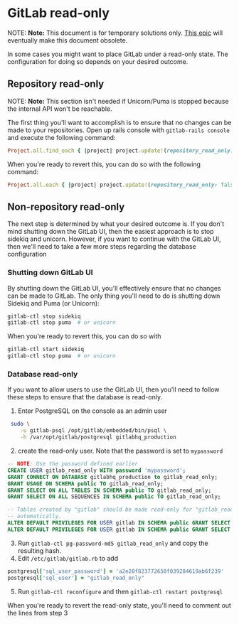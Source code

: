 # GitLab read-only

NOTE: **Note:**
This document is for temporary solutions only. [This epic](https://gitlab.com/groups/gitlab-org/-/epics/2149) will eventually make this document obsolete.

In some cases you might want to place GitLab under a read-only state.
The configuration for doing so depends on your desired outcome.

## Repository read-only

NOTE: **Note:**
This section isn't needed if Unicorn/Puma is stopped because the internal API won't be reachable.

The first thing you'll want to accomplish is to ensure that no changes can be made to your repositories.
Open up rails console with `gitlab-rails console` and execute the following command:

```rb
Project.all.find_each { |project| project.update!(repository_read_only: true) }
```

When you're ready to revert this, you can do so with the following command:

```rb
Project.all.each { |project| project.update!(repository_read_only: false) }
```



## Non-repository read-only

The next step is determined by what your desired outcome is.
If you don't mind shutting down the GitLab UI, then the easiest approach is to stop sidekiq and unicorn.
However, if you want to continue with the GitLab UI, then we'll need to take a few more steps regarding the database configuration

### Shutting down GitLab UI

By shutting down the GitLab UI, you'll effectively ensure that no changes can be made to GitLab.
The only thing you'll need to do is shutting down Sidekiq and Puma (or Unicorn):

```sh
gitlab-ctl stop sidekiq
gitlab-ctl stop puma  # or unicorn
```

When you're ready to revert this, you can do so with

```sh
gitlab-ctl start sidekiq
gitlab-ctl stop puma  # or unicorn
```

### Database read-only

If you want to allow users to use the GitLab UI, then you'll need to follow these steps to ensure that the database is read-only.

1. Enter PostgreSQL on the console as an admin user
```sh
 sudo \
    -u gitlab-psql /opt/gitlab/embedded/bin/psql \
    -h /var/opt/gitlab/postgresql gitlabhq_production
```
2.  create the read-only user. Note that the password is set to `mypassword`
```sql
-- NOTE: Use the password defined earlier
CREATE USER gitlab_read_only WITH password 'mypassword';
GRANT CONNECT ON DATABASE gitlabhq_production to gitlab_read_only;
GRANT USAGE ON SCHEMA public TO gitlab_read_only;
GRANT SELECT ON ALL TABLES IN SCHEMA public TO gitlab_read_only;
GRANT SELECT ON ALL SEQUENCES IN SCHEMA public TO gitlab_read_only;

-- Tables created by "gitlab" should be made read-only for "gitlab_read_only"
-- automatically.
ALTER DEFAULT PRIVILEGES FOR USER gitlab IN SCHEMA public GRANT SELECT ON TABLES TO gitlab_read_only;
ALTER DEFAULT PRIVILEGES FOR USER gitlab IN SCHEMA public GRANT SELECT ON SEQUENCES TO gitlab_read_only;
```

3. Run `gitlab-ctl pg-password-md5 gitlab_read_only` and copy the resulting hash.
4. Edit `/etc/gitlab/gitlab.rb` to add

```rb
postgresql['sql_user_password'] = 'a2e20f823772650f039284619ab6f239'
postgresql['sql_user'] = "gitlab_read_only"
```

5. Run `gitlab-ctl reconfigure` and then `gitlab-ctl restart postgresql`

When you're ready to revert the read-only state, you'll need to comment out the lines from step 3
